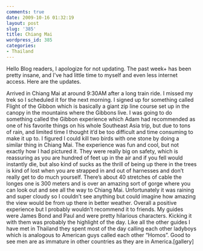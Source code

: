 ```yaml
---
comments: true
date: 2009-10-16 01:32:19
layout: post
slug: '385'
title: Chiang Mai
wordpress_id: 385
categories:
- Thailand
---
```


Hello Blog readers, I apologize for not updating.  The past week+ has been pretty insane, and I've had little time to myself and even less internet access.  Here are the updates.

Arrived in Chiang Mai at around 9:30AM after a long train ride. I missed my trek so I scheduled it for the next morning.  I signed up for something called Flight of the Gibbon which is basically a giant zip line course set up in the canopy in the mountains where the Gibbons live.  I was going to do something called the Gibbon experience which Adam had recommended as one of his favorite things on his whole Southeast Asia trip, but due to tons of rain, and limited time I thought it’d be too difficult and time consuming to make it up to.  I figured I could kill two birds with one stone by doing a similar thing in Chiang Mai.  The experience was fun and cool, but not exactly how I had pictured it.  They were really big on safety, which is reassuring as you are hundred of feet up in the air and if you fell would instantly die, but also kind of sucks as the thrill of being up there in the trees is kind of lost when you are strapped in and out of harnesses and don’t really get to do much yourself.  There’s about 40 stretches of cable the longes one is 300 meters and is over an amazing sort of gorge where you can look out and see all the way to Chiang Mai.  Unfortunately it was raining and super cloudy so I couldn’t see anything but could imagine how amazing the view would be from up there in better weather.  Overall a positive experience but I probably wouldn’t recommend it to friends.  My guides were James Bond and Paul and were pretty hilarious characters.  Kicking it with them was probably the highlight of the day.  Like all the other guides I have met in Thailand they spent most of the day calling each other ladyboys which is analogous to American guys called each other “Homos”.  Good to see men are as immature in other countries as they are in America.[gallery]
